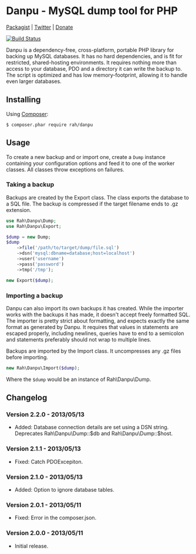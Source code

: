 Danpu - MySQL dump tool for PHP
=========

[Packagist](https://packagist.org/packages/rah/danpu) | [Twitter](http://twitter.com/gocom) | [Donate](http://rahforum.biz/donate/danpu)

[![Build Status](https://travis-ci.org/gocom/danpu.png?branch=master)](https://travis-ci.org/gocom/danpu)

Danpu is a dependency-free, cross-platform, portable PHP library for backing up MySQL databases. It has no hard dependencies, and is fit for restricted, shared-hosting environments. It requires nothing more than access to your database, PDO and a directory it can write the backup to. The script is optimized and has low memory-footprint, allowing it to handle even larger databases.

Installing
---------

Using [Composer](http://getcomposer.org):

    $ composer.phar require rah/danpu

Usage
---------

To create a new backup and or import one, create a ```Dump``` instance containing your configuration options and feed it to one of the worker classes. All classes throw exceptions on failures.

### Taking a backup

Backups are created by the Export class. The class exports the database to a SQL file. The backup is compressed if the target filename ends to .gz extension.

```php
use Rah\Danpu\Dump;
use Rah\Danpu\Export;

$dump = new Dump;
$dump
    ->file('/path/to/target/dump/file.sql')
    ->dsn('mysql:dbname=database;host=localhost')
    ->user('username')
    ->pass('password')
    ->tmp('/tmp');

new Export($dump);
```

### Importing a backup

Danpu can also import its own backups it has created. While the importer works with the backups it has made, it doesn't accept freely formatted SQL. The importer is pretty strict about formatting, and expects exactly the same format as generated by Danpu. It requires that values in statements are escaped properly, including newlines, queries have to end to a semicolon and statements preferably should not wrap to multiple lines.

Backups are imported by the Import class. It uncompresses any .gz files before importing.

```php
new Rah\Danpu\Import($dump);
```

Where the ```$dump``` would be an instance of Rah\Danpu\Dump.

Changelog
---------

### Version 2.2.0 - 2013/05/13

* Added: Database connection details are set using a DSN string. Deprecates Rah\Danpu\Dump::$db and Rah\Danpu\Dump::$host.

### Version 2.1.1 - 2013/05/13

* Fixed: Catch PDOExcepiton.

### Version 2.1.0 - 2013/05/13

* Added: Option to ignore database tables.

### Version 2.0.1 - 2013/05/11

* Fixed: Error in the composer.json.

### Version 2.0.0 - 2013/05/11

* Initial release.